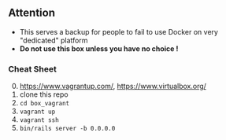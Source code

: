 ## Attention
- This serves a backup for people to fail to use Docker on very "dedicated" platform
- **Do not use this box unless you have no choice !**

### Cheat Sheet
0. https://www.vagrantup.com/, https://www.virtualbox.org/
1. clone this repo
2. `cd box_vagrant`
3. `vagrant up`
4. `vagrant ssh`
5. `bin/rails server -b 0.0.0.0`